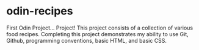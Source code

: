 # odin-recipes
First Odin Project... Project! This project consists of a collection of various food recipes. Completing this project demonstrates my ability to use Git, Github, programming conventions, basic HTML, and basic CSS.
